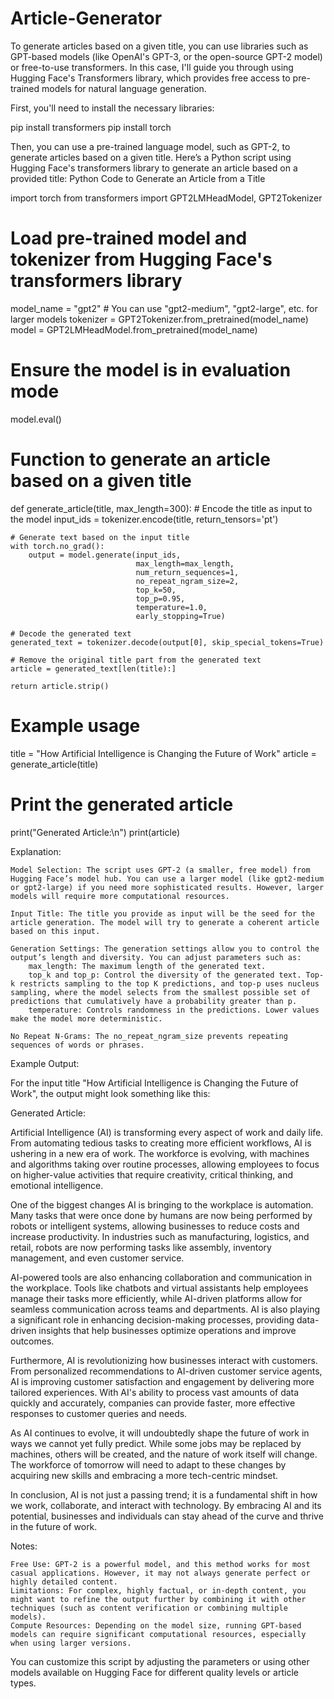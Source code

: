# Article-Generator
To generate articles based on a given title, you can use libraries such as GPT-based models (like OpenAI's GPT-3, or the open-source GPT-2 model) or free-to-use transformers. In this case, I'll guide you through using Hugging Face's Transformers library, which provides free access to pre-trained models for natural language generation.

First, you'll need to install the necessary libraries:

pip install transformers
pip install torch

Then, you can use a pre-trained language model, such as GPT-2, to generate articles based on a given title. Here’s a Python script using Hugging Face's transformers library to generate an article based on a provided title:
Python Code to Generate an Article from a Title

import torch
from transformers import GPT2LMHeadModel, GPT2Tokenizer

# Load pre-trained model and tokenizer from Hugging Face's transformers library
model_name = "gpt2"  # You can use "gpt2-medium", "gpt2-large", etc. for larger models
tokenizer = GPT2Tokenizer.from_pretrained(model_name)
model = GPT2LMHeadModel.from_pretrained(model_name)

# Ensure the model is in evaluation mode
model.eval()

# Function to generate an article based on a given title
def generate_article(title, max_length=300):
    # Encode the title as input to the model
    input_ids = tokenizer.encode(title, return_tensors='pt')

    # Generate text based on the input title
    with torch.no_grad():
        output = model.generate(input_ids, 
                                max_length=max_length, 
                                num_return_sequences=1, 
                                no_repeat_ngram_size=2, 
                                top_k=50, 
                                top_p=0.95, 
                                temperature=1.0, 
                                early_stopping=True)

    # Decode the generated text
    generated_text = tokenizer.decode(output[0], skip_special_tokens=True)
    
    # Remove the original title part from the generated text
    article = generated_text[len(title):]
    
    return article.strip()

# Example usage
title = "How Artificial Intelligence is Changing the Future of Work"
article = generate_article(title)

# Print the generated article
print("Generated Article:\n")
print(article)

Explanation:

    Model Selection: The script uses GPT-2 (a smaller, free model) from Hugging Face’s model hub. You can use a larger model (like gpt2-medium or gpt2-large) if you need more sophisticated results. However, larger models will require more computational resources.

    Input Title: The title you provide as input will be the seed for the article generation. The model will try to generate a coherent article based on this input.

    Generation Settings: The generation settings allow you to control the output’s length and diversity. You can adjust parameters such as:
        max_length: The maximum length of the generated text.
        top_k and top_p: Control the diversity of the generated text. Top-k restricts sampling to the top K predictions, and top-p uses nucleus sampling, where the model selects from the smallest possible set of predictions that cumulatively have a probability greater than p.
        temperature: Controls randomness in the predictions. Lower values make the model more deterministic.

    No Repeat N-Grams: The no_repeat_ngram_size prevents repeating sequences of words or phrases.

Example Output:

For the input title "How Artificial Intelligence is Changing the Future of Work", the output might look something like this:

Generated Article:

Artificial Intelligence (AI) is transforming every aspect of work and daily life. From automating tedious tasks to creating more efficient workflows, AI is ushering in a new era of work. The workforce is evolving, with machines and algorithms taking over routine processes, allowing employees to focus on higher-value activities that require creativity, critical thinking, and emotional intelligence.

One of the biggest changes AI is bringing to the workplace is automation. Many tasks that were once done by humans are now being performed by robots or intelligent systems, allowing businesses to reduce costs and increase productivity. In industries such as manufacturing, logistics, and retail, robots are now performing tasks like assembly, inventory management, and even customer service.

AI-powered tools are also enhancing collaboration and communication in the workplace. Tools like chatbots and virtual assistants help employees manage their tasks more efficiently, while AI-driven platforms allow for seamless communication across teams and departments. AI is also playing a significant role in enhancing decision-making processes, providing data-driven insights that help businesses optimize operations and improve outcomes.

Furthermore, AI is revolutionizing how businesses interact with customers. From personalized recommendations to AI-driven customer service agents, AI is improving customer satisfaction and engagement by delivering more tailored experiences. With AI's ability to process vast amounts of data quickly and accurately, companies can provide faster, more effective responses to customer queries and needs.

As AI continues to evolve, it will undoubtedly shape the future of work in ways we cannot yet fully predict. While some jobs may be replaced by machines, others will be created, and the nature of work itself will change. The workforce of tomorrow will need to adapt to these changes by acquiring new skills and embracing a more tech-centric mindset.

In conclusion, AI is not just a passing trend; it is a fundamental shift in how we work, collaborate, and interact with technology. By embracing AI and its potential, businesses and individuals can stay ahead of the curve and thrive in the future of work.

Notes:

    Free Use: GPT-2 is a powerful model, and this method works for most casual applications. However, it may not always generate perfect or highly detailed content.
    Limitations: For complex, highly factual, or in-depth content, you might want to refine the output further by combining it with other techniques (such as content verification or combining multiple models).
    Compute Resources: Depending on the model size, running GPT-based models can require significant computational resources, especially when using larger versions.

You can customize this script by adjusting the parameters or using other models available on Hugging Face for different quality levels or article types.
